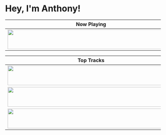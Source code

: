 # Hey, I'm Anthony!


| Now Playing                                                                                                                    |
| ------------------------------------------------------------------------------------------------------------------------------ |
| <a href="https://anedumgottil.vercel.app/now-playing?open"><img src="https://anedumgottil.vercel.app/now-playing" width="540" height="64"></a> |


<table>
  <thead>
    <tr>
      <th>Top Tracks</th>
    </tr>
  </thead>
  <tbody>
    <tr>
      <td><a href="https://anedumgottil.vercel.app/top-tracks?i=1&open"><img src="https://anedumgottil.vercel.app/top-tracks?i=1" width="540" height="64"></a></td>
    </tr>
    <tr></tr> <!-- hide gray row -->
    <tr>
      <td><a href="https://anedumgottil.vercel.app/top-tracks?i=2&open"><img src="https://anedumgottil.vercel.app/top-tracks?i=2" width="540" height="64"></a></td>
    </tr>
    <tr></tr> <!-- hide gray row -->
    <tr>
      <td><a href="https://anedumgottil.vercel.app/top-tracks?i=3&open"><img src="https://anedumgottil.vercel.app/top-tracks?i=3" width="540" height="64"></a></td>
    </tr>
  </tbody>
</table>
